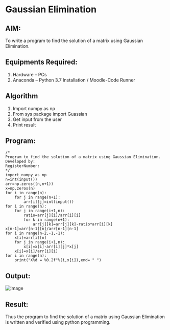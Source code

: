 # Gaussian Elimination

## AIM:
To write a program to find the solution of a matrix using Gaussian Elimination.

## Equipments Required:
1. Hardware – PCs
2. Anaconda – Python 3.7 Installation / Moodle-Code Runner

## Algorithm
1.  Import numpy as np
2.  From sys package import Guassian
3.  Get input from the user
4. Print result  

## Program:
```
/*
Program to find the solution of a matrix using Gaussian Elimination.
Developed by: 
RegisterNumber: 
*/
import numpy as np
n=int(input())
arr=np.zeros((n,n+1))
x=np.zeros(n)
for i in range(n):
    for j in range(n+1):
        arr[i][j]=int(input())
for i in range(n):
    for j in range(i+1,n):
        ratio=arr[j][i]/arr[i][i]
        for k in range(n+1):
            arr[j][k]=arr[j][k]-ratio*arr[i][k]
x[n-1]=arr[n-1][n]/arr[n-1][n-1]
for i in range(n-2,-1,-1):
    x[i]=arr[i][n]
    for j in range(i+1,n):
        x[i]=x[i]-arr[i][j]*x[j]
    x[i]=x[i]/arr[i][i]
for i in range(n):
    print("X%d = %0.2f"%(i,x[i]),end= " ")
```

## Output:
![image](https://user-images.githubusercontent.com/121303741/215276309-867f8d93-364a-4a6a-8ace-aa1e4224b2fe.png)


## Result:
Thus the program to find the solution of a matrix using Gaussian Elimination is written and verified using python programming.

